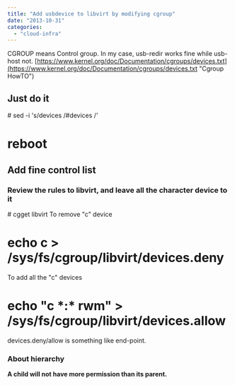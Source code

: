 ```yaml
---
title: "Add usbdevice to libvirt by modifying cgroup"
date: "2013-10-31"
categories: 
  - "cloud-infra"
---
```


CGROUP means Control group. In my case, usb-redir works fine while usb-host not. [https://www.kernel.org/doc/Documentation/cgroups/devices.txt](https://www.kernel.org/doc/Documentation/cgroups/devices.txt "Cgroup HowTO")

## Just do it

\# sed -i 's/devices /#devices /'
# reboot

## Add fine control list

### Review the rules to libvirt, and leave all the character device to it

\# cgget libvirt
To remove "c" device
# echo c > /sys/fs/cgroup/libvirt/devices.deny
To add all the "c" devices
# echo "c \*:\* rwm" > /sys/fs/cgroup/libvirt/devices.allow

devices.deny/allow is something like end-point.

### About hierarchy

**A child will not have more permission than its parent.**
